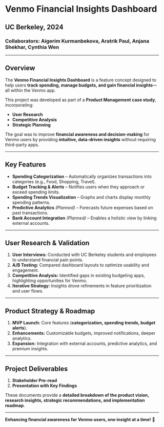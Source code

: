 # Venmo Financial Insights Dashboard  
## UC Berkeley, 2024  

### Collaborators: Aigerim Kurmanbekova, Aratrik Paul, Anjana Shekhar, Cynthia Wen  

---

## Overview  
The **Venmo Financial Insights Dashboard** is a feature concept designed to help users **track spending, manage budgets, and gain financial insights**—all within the Venmo app.  

This project was developed as part of a **Product Management case study**, incorporating:  
- **User Research**  
- **Competitive Analysis**  
- **Strategic Planning**  

The goal was to improve **financial awareness and decision-making** for Venmo users by providing **intuitive, data-driven insights** without requiring third-party apps.  

---

## Key Features  
- **Spending Categorization** – Automatically organizes transactions into categories (e.g., Food, Shopping, Travel).  
- **Budget Tracking & Alerts** – Notifies users when they approach or exceed spending limits.  
- **Spending Trends Visualization** – Graphs and charts display monthly spending patterns.  
- **Predictive Analytics** *(Planned)* – Forecasts future expenses based on past transactions.  
- **Bank Account Integration** *(Planned)* – Enables a holistic view by linking external accounts.  

---

## User Research & Validation  
1. **User Interviews:** Conducted with UC Berkeley students and employees to understand financial pain points.  
2. **A/B Testing:** Compared dashboard layouts to optimize usability and engagement.  
3. **Competitive Analysis:** Identified gaps in existing budgeting apps, highlighting opportunities for Venmo.  
4. **Iterative Strategy:** Insights drove refinements in feature prioritization and user flows.  

---

## Product Strategy & Roadmap  
1. **MVP Launch:** Core features (**categorization, spending trends, budget alerts**).  
2. **Enhancements:** Customizable budgets, improved notifications, deeper analytics.  
3. **Expansion:** Integration with external accounts, predictive analytics, and premium insights.  

---

## Project Deliverables  
1. **Stakeholder Pre-read**  
2. **Presentation with Key Findings**  

These documents provide a **detailed breakdown of the product vision, research insights, strategic recommendations, and implementation roadmap**.  

---

**Enhancing financial awareness for Venmo users, one insight at a time!** 🚀
